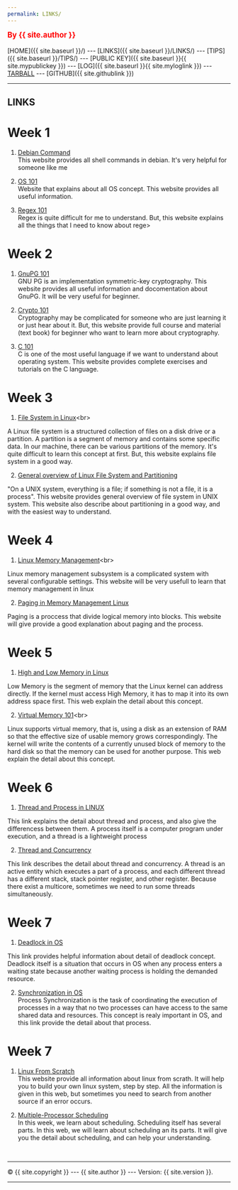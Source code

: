 ```yaml
---
permalink: LINKS/
---
```

<span style="color:red; font-weight:bold; font-size:larger;">By {{ site.author }}</span>
<br><br>
[HOME]({{ site.baseurl }}/) ---
[LINKS]({{ site.baseurl }}/LINKS/) ---
[TIPS]({{ site.baseurl }}/TIPS/) ---
[PUBLIC KEY]({{ site.baseurl }}{{ site.mypublickey }}) ---
[LOG]({{ site.baseurl }}{{ site.myloglink }}) ---
[TARBALL](SandBox/cbkadal.tar.xz) ---
[GITHUB]({{ site.githublink }})
<br>
<hr>

## LINKS

# Week 1

1. [Debian Command](https://wiki.debian.org/ShellCommands)<br>
This website provides all shell commands in debian. It's very helpful for someone like me

2. [OS 101](https://www.tutorialspoint.com/operating_system/index.htm)<br>
Website that explains about all OS concept. This website provides all useful information.

3. [Regex 101](https://regex101.com/)<br>
Regex is quite difficult for me to understand. But, this website explains all the things that I need to know about rege>

# Week 2

1. [GnuPG 101](https://www.gnupg.org/documentation/howtos.html)<br>
GNU PG is an implementation symmetric-key cryptography. This website provides all useful information and docomentation about GnuPG. It will be very useful for beginner.

2. [Crypto 101](https://www.crypto101.io/)<br>
Cryptography may be complicated for someone who are just learning it or just hear about it. But, this website provide full course and material (text book) for beginner who want to learn more about cryptography.

3. [C 101](https://www.w3schools.com/c/index.php)<br>
C is one of the most useful language if we want to understand about operating system. This website provides complete exercises and tutorials on the C language. 

# Week 3
1. [File System in Linux](https://www.javatpoint.com/linux-file-system#:~:text=What%20is%20the%20Linux%20File,more%20information%20about%20a%20file.)<br>

A Linux file system is a structured collection of files on a disk drive or a partition. A partition is a segment of memory and contains some specific data. In our machine, there can be various partitions of the memory. It's quite difficult to learn this concept at first. But, this website explains file system in a good way.

2. [General overview of Linux File System and Partitioning](https://tldp.org/LDP/intro-linux/html/sect_03_01.html)<br>

"On a UNIX system, everything is a file; if something is not a file, it is a process". This website provides general overview of file system in UNIX system. This website also describe about partitioning in a good way, and with the easiest way to understand.
# Week 4

1. [Linux Memory Management](https://www.javatpoint.com/linux-memory-management#:~:text=The%20subsystem%20of%20Linux%20memory,programs%20and%20kernel%20internal%20structures.)<br>

Linux memory management subsystem is a complicated system with several configurable settings. This website will be very usefull to learn that memory management in linux

2. [Paging in Memory Management Linux](https://0xax.gitbooks.io/linux-insides/content/Theory/linux-theory-1.html)<br>

Paging is a proccess that divide logical memory into blocks. This website will give provide a good explanation about paging and the process.

# Week 5

1. [High and Low Memory in Linux](https://unix.stackexchange.com/questions/4929/what-are-high-memory-and-low-memory-on-linux)<br>

Low Memory is the segment of memory that the Linux kernel can address directly. If the kernel must access High Memory, it has to map it into its own address space first. This web explain the detail about this concept.

2. [Virtual Memory 101](https://tldp.org/LDP/sag/html/vm-intro.html#:~:text=Linux%20supports%20virtual%20memory%2C%20that,be%20used%20for%20another%20purpose.)<br>

Linux supports virtual memory, that is, using a disk as an extension of RAM so that the effective size of usable memory grows correspondingly. The kernel will write the contents of a currently unused block of memory to the hard disk so that the memory can be used for another purpose. This web explain the detail about this concept.

# Week 6

1. [Thread and Process in LINUX](https://www.baeldung.com/linux/process-vs-thread)<br>

This link explains the detail about thread and process, and also give the differencess between them. A process itself is a computer program under execution, and a thread is a 
lightweight process

2. [Thread and Concurrency](https://medium.com/@akhandmishra/operating-system-threads-and-concurrency-aec2036b90f8)<br>

This link describes the detail about thread and concurrency. A thread is an active entity which executes a part of a process, and each different thread has a different stack, stack pointer register, and other register. Because there exist a multicore, sometimes we need to run some threads simultaneously.
# Week 7

1. [Deadlock in OS](https://www.guru99.com/deadlock-in-operating-system.html)<br>

This link provides helpful information about detail of deadlock concept.
Deadlock itself is a situation that occurs in OS when any process enters a waiting state because another waiting process is holding the demanded resource. 


2. [Synchronization in OS](https://www.guru99.com/process-synchronization.html)<br>
Process Synchronization is the task of coordinating the execution of processes in a way that no two processes can have access to the same shared data and resources. This concept is realy important in OS, and this link provide the detail about that process.

# Week 7
1. [Linux From Scratch](https://www.linuxfromscratch.org/lfs/view/11.0/)<br>
This website provide all information about linux from scrath. It will help you to build your own linux system, step by step. All the information is given in this web, but sometimes you need to search from another source if an error occurs.

2. [Multiple-Processor Scheduling](https://www.geeksforgeeks.org/multiple-processor-scheduling-in-operating-system/)<br>
In this week, we learn about scheduling. Scheduling itself has several parts. In this web, we will learn about scheduling an its parts. It will give you the detail about scheduling, and can help your understanding.

<br>
<hr>
&copy; {{ site.copyright }} --- {{ site.author }} --- Version: {{ site.version }}.
<hr>
<br>
